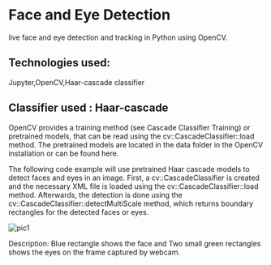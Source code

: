 # Face and Eye Detection
live face and eye detection and tracking in Python using OpenCV. 
## Technologies used:
Jupyter,OpenCV,Haar-cascade classifier

## Classifier used : Haar-cascade
OpenCV provides a training method (see Cascade Classifier Training) or pretrained models, that can be read using the cv::CascadeClassifier::load method. The pretrained models are located in the data folder in the OpenCV installation or can be found here.

The following code example will use pretrained Haar cascade models to detect faces and eyes in an image. First, a cv::CascadeClassifier is created and the necessary XML file is loaded using the cv::CascadeClassifier::load method. Afterwards, the detection is done using the cv::CascadeClassifier::detectMultiScale method, which returns boundary rectangles for the detected faces or eyes.

![pic1](https://user-images.githubusercontent.com/61883605/130300950-72f95f80-aa0e-4e4e-9de6-4a1d45241af5.JPG)

Description:
Blue rectangle shows the face and Two small green rectangles shows the eyes on the frame captured by webcam.

